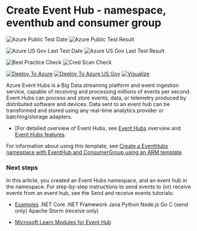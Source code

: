 # Create Event Hub  - namespace, eventhub and consumer group

![Azure Public Test Date](https://azurequickstartsservice.blob.core.windows.net/badges/201-event-hubs-create-event-hub-and-consumer-group/PublicLastTestDate.svg)
![Azure Public Test Result](https://azurequickstartsservice.blob.core.windows.net/badges/201-event-hubs-create-event-hub-and-consumer-group/PublicDeployment.svg)

![Azure US Gov Last Test Date](https://azurequickstartsservice.blob.core.windows.net/badges/201-event-hubs-create-event-hub-and-consumer-group/FairfaxLastTestDate.svg)
![Azure US Gov Last Test Result](https://azurequickstartsservice.blob.core.windows.net/badges/201-event-hubs-create-event-hub-and-consumer-group/FairfaxDeployment.svg)

![Best Practice Check](https://azurequickstartsservice.blob.core.windows.net/badges/201-event-hubs-create-event-hub-and-consumer-group/BestPracticeResult.svg)
![Cred Scan Check](https://azurequickstartsservice.blob.core.windows.net/badges/201-event-hubs-create-event-hub-and-consumer-group/CredScanResult.svg)

[![Deploy To Azure](https://raw.githubusercontent.com/fathym-it/azure-quickstart-templates/master/1-CONTRIBUTION-GUIDE/images/deploytoazure.svg?sanitize=true)](https://portal.azure.com/#create/Microsoft.Template/uri/https%3A%2F%2Fraw.githubusercontent.com%2Ffathym-it%2Fazure-quickstart-templates%2Fmaster%2F201-event-hubs-create-event-hub-and-consumer-group%2Fazuredeploy.json)
[![Deploy To Azure US Gov](https://raw.githubusercontent.com/fathym-it/azure-quickstart-templates/master/1-CONTRIBUTION-GUIDE/images/deploytoazuregov.svg?sanitize=true)](https://portal.azure.us/#create/Microsoft.Template/uri/https%3A%2F%2Fraw.githubusercontent.com%2Ffathym-it%2Fazure-quickstart-templates%2Fmaster%2F201-event-hubs-create-event-hub-and-consumer-group%2Fazuredeploy.json)
[![Visualize](https://raw.githubusercontent.com/fathym-it/azure-quickstart-templates/master/1-CONTRIBUTION-GUIDE/images/visualizebutton.svg?sanitize=true)](http://armviz.io/#/?load=https%3A%2F%2Fraw.githubusercontent.com%2Ffathym-it%2Fazure-quickstart-templates%2Fmaster%2F201-event-hubs-create-event-hub-and-consumer-group%2Fazuredeploy.json)

Azure Event Hubs is a Big Data streaming platform and event ingestion service, capable of receiving and processing millions of events per second. Event Hubs can process and store events, data, or telemetry produced by distributed software and devices. Data sent to an event hub can be transformed and stored using any real-time analytics provider or batching/storage adapters. 

- [For detailed overview of Event Hubs, see [Event Hubs](https://docs.microsoft.com/azure/event-hubs/event-hubs-about) overview and [Event Hubs features](https://docs.microsoft.com/en-us/azure/event-hubs/event-hubs-features).

For information about using this template, see [Create a EventHubs namespace with EventHub and ConsumerGroup using an ARM template](http://azure.microsoft.com/documentation/articles/service-bus-resource-manager-namespace-event-hub/).

### Next steps

In this article, you created an Event Hubs namespace, and an event hub in the namespace. For step-by-step instructions to send events to (or) receive events from an event hub, see the Send and receive events tutorials:

- [Examples](https://docs.microsoft.com/azure/event-hubs/event-hubs-resource-manager-namespace-event-hub)
.NET Core
.NET Framework
Java
Python
Node.js
Go
C (send only)
Apache Storm (receive only)

- [Microsoft Learn Modules for Event Hub](https://docs.microsoft.com/learn/browse/?term=event%20hub)


